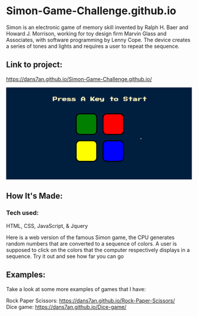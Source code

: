 # Simon-Game-Challenge.github.io

Simon is an electronic game of memory skill invented by Ralph H. Baer and Howard J. Morrison, working for toy design firm Marvin Glass and Associates, with software programming by Lenny Cope. The device creates a series of tones and lights and requires a user to repeat the sequence.

## Link to project:
https://dans7an.github.io/Simon-Game-Challenge.github.io/

![alt](demo.gif)

## How It's Made:
### Tech used:
HTML, CSS, JavaScript, & Jquery

Here is a web version of the famous Simon game, the CPU generates random numbers that are converted to a sequence of colors. A user is supposed to click on the colors that the computer respectively displays in a sequence. 
Try it out and see how far you can go


## Examples:
Take a look at some more examples of games that I have:

Rock Paper Scissors: https://dans7an.github.io/Rock-Paper-Scissors/
<br />
Dice game: https://dans7an.github.io/Dice-game/
